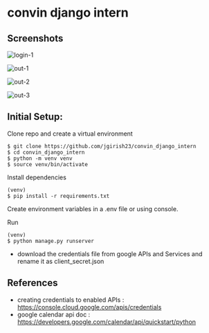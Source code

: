# convin django intern

## Screenshots

![login-1](https://github.com/jgirish23/convin_django_intern/assets/76240891/d853a123-fc67-43b8-b2b6-0fb4e1ae956b)

![out-1](https://github.com/jgirish23/convin_django_intern/assets/76240891/6ec747c4-bde1-47f9-bcba-a29f9d702986)

![out-2](https://github.com/jgirish23/convin_django_intern/assets/76240891/4862026b-9f50-4190-9268-16a6c17a61cd)

![out-3](https://github.com/jgirish23/convin_django_intern/assets/76240891/550fe36b-c020-48a2-acad-4576cf50b9bf)

## Initial Setup:

Clone repo and create a virtual environment

```
$ git clone https://github.com/jgirish23/convin_django_intern
$ cd convin_django_intern
$ python -m venv venv
$ source venv/bin/activate
```

Install dependencies

```
(venv)
$ pip install -r requirements.txt
```

Create environment variables in a .env file
or using console.

Run

```
(venv)
$ python manage.py runserver
```

- download the credentials file from google APIs and Services and rename it as client_secret.json 

## References

- creating credentials to enabled APIs : https://console.cloud.google.com/apis/credentials
- google calendar api doc : https://developers.google.com/calendar/api/quickstart/python



